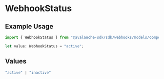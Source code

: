 # WebhookStatus

## Example Usage

```typescript
import { WebhookStatus } from "@avalanche-sdk/sdk/webhooks/models/components";

let value: WebhookStatus = "active";
```

## Values

```typescript
"active" | "inactive"
```